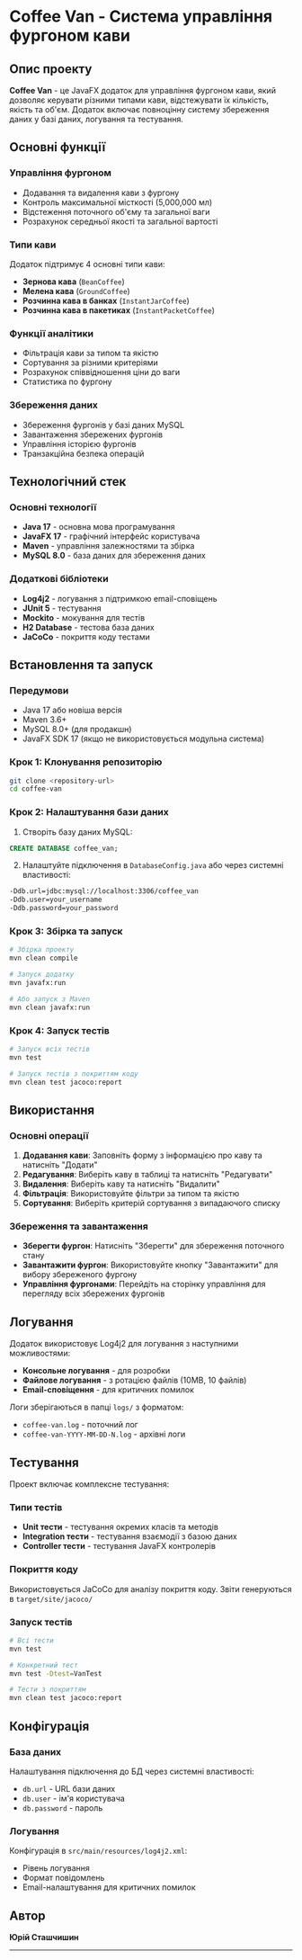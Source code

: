 # Coffee Van - Система управління фургоном кави

## Опис проекту

**Coffee Van** - це JavaFX додаток для управління фургоном кави, який дозволяє керувати різними типами кави, відстежувати їх кількість, якість та об'єм. Додаток включає повноцінну систему збереження даних у базі даних, логування та тестування.

## Основні функції

### Управління фургоном
- Додавання та видалення кави з фургону
- Контроль максимальної місткості (5,000,000 мл)
- Відстеження поточного об'єму та загальної ваги
- Розрахунок середньої якості та загальної вартості

### Типи кави
Додаток підтримує 4 основні типи кави:
- **Зернова кава** (`BeanCoffee`)
- **Мелена кава** (`GroundCoffee`) 
- **Розчинна кава в банках** (`InstantJarCoffee`)
- **Розчинна кава в пакетиках** (`InstantPacketCoffee`)

### Функції аналітики
- Фільтрація кави за типом та якістю
- Сортування за різними критеріями
- Розрахунок співвідношення ціни до ваги
- Статистика по фургону

### Збереження даних
- Збереження фургонів у базі даних MySQL
- Завантаження збережених фургонів
- Управління історією фургонів
- Транзакційна безпека операцій

## Технологічний стек

### Основні технології
- **Java 17** - основна мова програмування
- **JavaFX 17** - графічний інтерфейс користувача
- **Maven** - управління залежностями та збірка
- **MySQL 8.0** - база даних для збереження даних

### Додаткові бібліотеки
- **Log4j2** - логування з підтримкою email-сповіщень
- **JUnit 5** - тестування
- **Mockito** - мокування для тестів
- **H2 Database** - тестова база даних
- **JaCoCo** - покриття коду тестами

## Встановлення та запуск

### Передумови
- Java 17 або новіша версія
- Maven 3.6+
- MySQL 8.0+ (для продакшн)
- JavaFX SDK 17 (якщо не використовується модульна система)

### Крок 1: Клонування репозиторію
```bash
git clone <repository-url>
cd coffee-van
```

### Крок 2: Налаштування бази даних
1. Створіть базу даних MySQL:
```sql
CREATE DATABASE coffee_van;
```

2. Налаштуйте підключення в `DatabaseConfig.java` або через системні властивості:
```bash
-Ddb.url=jdbc:mysql://localhost:3306/coffee_van
-Ddb.user=your_username
-Ddb.password=your_password
```

### Крок 3: Збірка та запуск
```bash
# Збірка проекту
mvn clean compile

# Запуск додатку
mvn javafx:run

# Або запуск з Maven
mvn clean javafx:run
```

### Крок 4: Запуск тестів
```bash
# Запуск всіх тестів
mvn test

# Запуск тестів з покриттям коду
mvn clean test jacoco:report
```

## Використання

### Основні операції
1. **Додавання кави**: Заповніть форму з інформацією про каву та натисніть "Додати"
2. **Редагування**: Виберіть каву в таблиці та натисніть "Редагувати"
3. **Видалення**: Виберіть каву та натисніть "Видалити"
4. **Фільтрація**: Використовуйте фільтри за типом та якістю
5. **Сортування**: Виберіть критерій сортування з випадаючого списку

### Збереження та завантаження
- **Зберегти фургон**: Натисніть "Зберегти" для збереження поточного стану
- **Завантажити фургон**: Використовуйте кнопку "Завантажити" для вибору збереженого фургону
- **Управління фургонами**: Перейдіть на сторінку управління для перегляду всіх збережених фургонів

## Логування

Додаток використовує Log4j2 для логування з наступними можливостями:
- **Консольне логування** - для розробки
- **Файлове логування** - з ротацією файлів (10MB, 10 файлів)
- **Email-сповіщення** - для критичних помилок

Логи зберігаються в папці `logs/` з форматом:
- `coffee-van.log` - поточний лог
- `coffee-van-YYYY-MM-DD-N.log` - архівні логи

## Тестування

Проект включає комплексне тестування:

### Типи тестів
- **Unit тести** - тестування окремих класів та методів
- **Integration тести** - тестування взаємодії з базою даних
- **Controller тести** - тестування JavaFX контролерів

### Покриття коду
Використовується JaCoCo для аналізу покриття коду. Звіти генеруються в `target/site/jacoco/`

### Запуск тестів
```bash
# Всі тести
mvn test

# Конкретний тест
mvn test -Dtest=VanTest

# Тести з покриттям
mvn clean test jacoco:report
```

## Конфігурація

### База даних
Налаштування підключення до БД через системні властивості:
- `db.url` - URL бази даних
- `db.user` - ім'я користувача
- `db.password` - пароль

### Логування
Конфігурація в `src/main/resources/log4j2.xml`:
- Рівень логування
- Формат повідомлень
- Email-налаштування для критичних помилок

## Автор

**Юрій Сташчишин**

---
